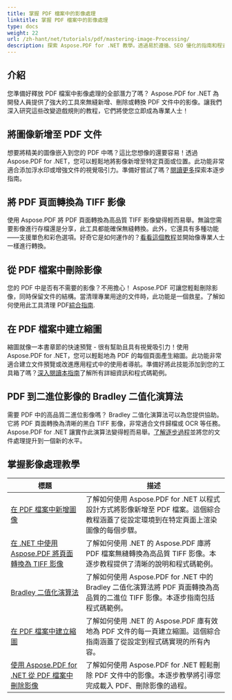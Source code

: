 ```yaml
---
title: 掌握 PDF 檔案中的影像處理
linktitle: 掌握 PDF 檔案中的影像處理
type: docs
weight: 22
url: /zh-hant/net/tutorials/pdf/mastering-image-Processing/
description: 探索 Aspose.PDF for .NET 教學。透過易於遵循、SEO 優化的指南和程式碼範例，掌握在 PDF 文件中新增、轉換和管理影像。
---
```

## 介紹

您準備好釋放 PDF 檔案中影像處理的全部潛力了嗎？ Aspose.PDF for .NET 為開發人員提供了強大的工具來無縫新增、刪除或轉換 PDF 文件中的影像。讓我們深入研究這些改變遊戲規則的教程，它們將使您立即成為專業人士！

## 將圖像新增至 PDF 文件  

想要將精美的圖像嵌入到您的 PDF 中嗎？這比您想像的還要容易！透過 Aspose.PDF for .NET，您可以輕鬆地將影像新增至特定頁面或位置。此功能非常適合添加浮水印或增強文件的視覺吸引力。準備好嘗試了嗎？[閱讀更多](./adding-image/)探索本逐步指南。

## 將 PDF 頁面轉換為 TIFF 影像  

使用 Aspose.PDF 將 PDF 頁面轉換為高品質 TIFF 影像變得輕而易舉。無論您需要影像進行存檔還是分享，此工具都能確保無縫轉換。此外，它還具有多種功能——支援單色和彩色選項。好奇它是如何運作的？[看看這個教程](./convert-pages-to-tiff-images/)並開始像專業人士一樣進行轉換。

## 從 PDF 檔案中刪除影像  

您的 PDF 中是否有不需要的影像？不用擔心！ Aspose.PDF 可讓您輕鬆刪除影像，同時保留文件的結構。當清理專業用途的文件時，此功能是一個救星。了解如何使用此工具清理 PDF[綜合指南](./delete-images-from-pdf-files/).  

## 在 PDF 檔案中建立縮圖  

縮圖就像一本書章節的快速預覽 - 很有幫助且具有視覺吸引力！使用 Aspose.PDF for .NET，您可以輕鬆地為 PDF 的每個頁面產生縮圖。此功能非常適合建立文件預覽或改進應用程式中的使用者導航。準備好將此技能添加到您的工具箱了嗎？[深入閱讀本指南](./creating-thumbnail-images/)了解所有詳細資訊和程式碼範例。

## PDF 到二進位影像的 Bradley 二值化演算法  

需要 PDF 中的高品質二進位影像嗎？ Bradley 二值化演算法可以為您提供協助。它將 PDF 頁面轉換為清晰的黑白 TIFF 影像，非常適合文件歸檔或 OCR 等任務。 Aspose.PDF for .NET 讓實作此演算法變得輕而易舉。[了解逐步過程](./bradley-binarization-algorithm/)並將您的文件處理提升到一個新的水平。

## 掌握影像處理教學
| 標題 | 描述 |
| --- | --- | 
| [在 PDF 檔案中新增圖像](./adding-image/) | 了解如何使用 Aspose.PDF for .NET 以程式設計方式將影像新增至 PDF 檔案。這個綜合教程涵蓋了從設定環境到在特定頁面上渲染圖像的每個步驟。 |  
| [在 .NET 中使用 Aspose.PDF 將頁面轉換為 TIFF 影像](./convert-pages-to-tiff-images/) | 了解如何使用 .NET 的 Aspose.PDF 庫將 PDF 檔案無縫轉換為高品質 TIFF 影像。本逐步教程提供了清晰的說明和程式碼範例。 |  
| [Bradley 二值化演算法](./bradley-binarization-algorithm/) | 了解如何使用 Aspose.PDF for .NET 中的 Bradley 二值化演算法將 PDF 頁面轉換為高品質的二進位 TIFF 影像。本逐步指南包括程式碼範例。 |   
| [在 PDF 檔案中建立縮圖](./creating-thumbnail-images/) | 了解如何使用 .NET 的 Aspose.PDF 庫有效地為 PDF 文件的每一頁建立縮圖。這個綜合指南涵蓋了從設定到程式碼實現的所有內容。 |  
| [使用 Aspose.PDF for .NET 從 PDF 檔案中刪除影像](./delete-images-from-pdf-files/) | 了解如何使用 Aspose.PDF for .NET 輕鬆刪除 PDF 文件中的影像。本逐步教學將引導您完成載入 PDF、刪除影像的過程。 |  